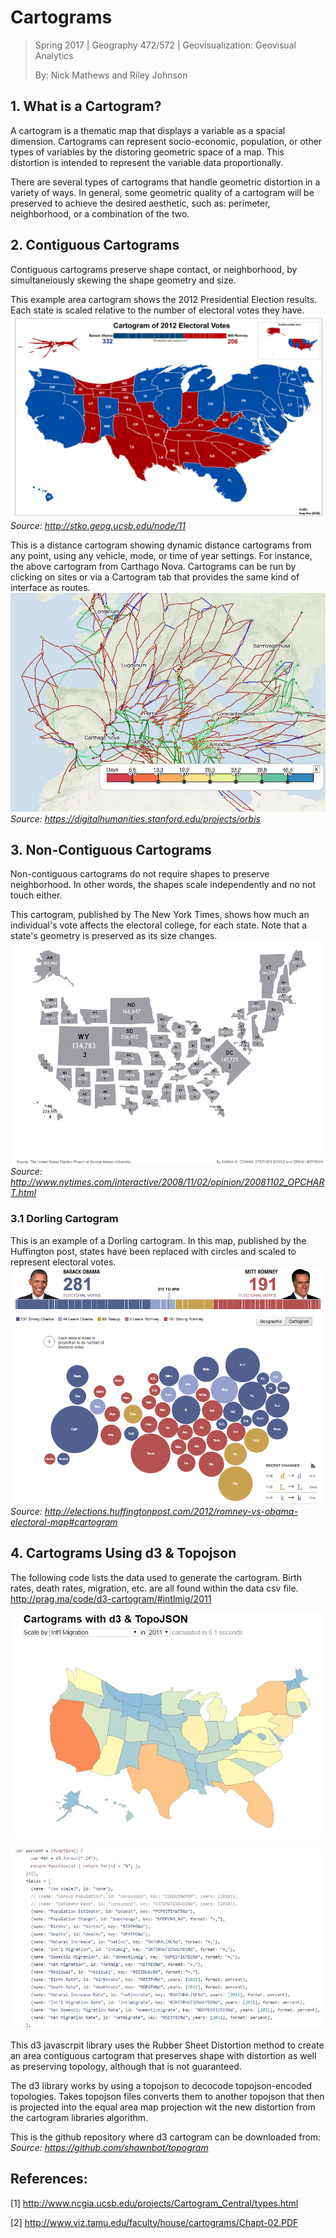 # Cartograms

> Spring 2017 | Geography 472/572 | Geovisualization: Geovisual Analytics
>
> By: Nick Mathews and Riley Johnson

## 1. What is a Cartogram?

A cartogram is a thematic map that displays a variable as a spacial dimension. Cartograms can represent socio-economic, population, or other types of variables by the distoring geometric space of a map. This distortion is intended to represent the variable data proportionally.

There are several types of cartograms that handle geometric distortion in a variety of ways. In general, some geometric quality of a cartogram will be preserved to achieve the desired aesthetic, such as: perimeter, neighborhood, or a combination of the two. 

## 2. Contiguous Cartograms

Contiguous cartograms preserve shape contact, or neighborhood, by simultaneiously skewing the shape geometry and size.

This example area cartogram shows the 2012 Presidential Election results. Each state is scaled relative to the number of electoral votes they have.
![cartogramUSelection_SongGao](img/cartogramUSelection_SongGao.jpg)
*Source: http://stko.geog.ucsb.edu/node/11*

This is a distance cartogram showing dynamic distance cartograms from any point, using any vehicle, mode, or time of year settings. For instance, the above cartogram from Carthago Nova. Cartograms can be run by clicking on sites or via a Cartogram tab that provides the same kind of interface as routes.
![o2cart](img/o2cart.png)
*Source: https://digitalhumanities.stanford.edu/projects/orbis*


## 3. Non-Contiguous Cartograms

Non-contiguous cartograms do not require shapes to preserve neighborhood. In other words, the shapes scale independently and no not touch either.

This cartogram, published by The New York Times, shows how much an individual's vote affects the electoral college, for each state. Note that a state's geometry is preserved as its size changes.
![non-contiguous-nytimes.png](img/non-contiguous-nytimes.png)
*Source: http://www.nytimes.com/interactive/2008/11/02/opinion/20081102_OPCHART.html*

### 3.1 Dorling Cartogram

This is an example of a Dorling cartogram. In this map, published by the Huffington post, states have been replaced with circles and scaled to represent electoral votes.
![dorling](img/dorling.png)
*Source: http://elections.huffingtonpost.com/2012/romney-vs-obama-electoral-map#cartogram*

## 4. Cartograms Using d3 & Topojson

The following code lists the data used to generate the cartogram. Birth rates, death rates, migration, etc. are all found within the data csv file.
http://prag.ma/code/d3-cartogram/#intlmig/2011

![d2carto](img/d2carto.JPG)

![d3examples](img/d3examples.JPG)

This d3 javascrpit library uses the Rubber Sheet Distortion method to create an area contiguous cartogram that preserves shape with distortion as well as preserving topology, although that is not guaranteed. 

The d3 library works by using a topojson to decocode topojson-encoded topologies. Takes topojson files converts them to another topojson that then is projected into the equal area map projection wit  the new distortion from the cartogram libraries algorithm.

This is the github repository where d3 cartogram can be downloaded from:
*Source: https://github.com/shawnbot/topogram*

## References:

[1] http://www.ncgia.ucsb.edu/projects/Cartogram_Central/types.html

[2] http://www.viz.tamu.edu/faculty/house/cartograms/Chapt-02.PDF

